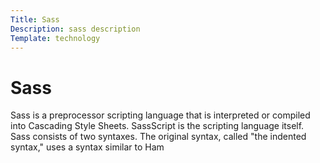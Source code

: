 ```yaml
---
Title: Sass
Description: sass description
Template: technology
---
```


<div class = "main-content">
    <h1>Sass</h1>
    <p>
    Sass is a preprocessor scripting language that is interpreted or compiled into Cascading Style Sheets. SassScript is the scripting language itself. Sass consists of two syntaxes. The original syntax, called "the indented syntax," uses a syntax similar to Ham
    </p>
</div>




